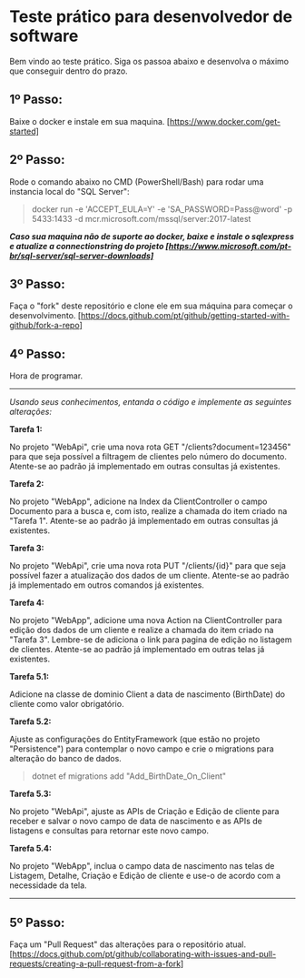 # Teste prático para desenvolvedor de software

Bem vindo ao teste prático. Siga os passoa abaixo e desenvolva o máximo que conseguir dentro do prazo.

## 1º Passo:

Baixe o docker e instale em sua maquina. [https://www.docker.com/get-started]

## 2º Passo: 

Rode o comando abaixo no CMD (PowerShell/Bash) para rodar uma instancia local do "SQL Server":

> docker run -e 'ACCEPT_EULA=Y' -e 'SA_PASSWORD=Pass@word' -p 5433:1433 -d mcr.microsoft.com/mssql/server:2017-latest
 

***Caso sua maquina não de suporte ao docker, baixe e instale o sqlexpress e atualize a connectionstring do projeto [https://www.microsoft.com/pt-br/sql-server/sql-server-downloads]***

## 3º Passo:

Faça o "fork" deste repositório e clone ele em sua máquina para começar o desenvolvimento. [https://docs.github.com/pt/github/getting-started-with-github/fork-a-repo]

## 4º Passo:

Hora de programar.

_________

*Usando seus conhecimentos, entanda o código e implemente as seguintes alterações:*


**Tarefa 1:** 

No projeto "WebApi", crie uma nova rota GET "/clients?document=123456" para que seja possível a filtragem de clientes pelo número do documento. Atente-se ao padrão já implementado em outras consultas já existentes. 


**Tarefa 2:** 

No projeto "WebApp", adicione na Index da ClientController o campo Documento para a busca e, com isto, realize a chamada do item criado na "Tarefa 1". Atente-se ao padrão já implementado em outras consultas já existentes. 


**Tarefa 3:** 

No projeto "WebApi", crie uma nova rota PUT "/clients/{id}" para que seja possível fazer a atualização dos dados de um cliente. Atente-se ao padrão já implementado em outros comandos já existentes. 


**Tarefa 4:** 

No projeto "WebApp", adicione uma nova Action na ClientController para edição dos dados de um cliente e realize a chamada do item criado na "Tarefa 3". Lembre-se de adiciona o link para pagina de edição no listagem de clientes. Atente-se ao padrão já implementado em outras telas já existentes. 


**Tarefa 5.1:** 

Adicione na classe de dominio Client a data de nascimento (BirthDate) do cliente como valor obrigatório. 

**Tarefa 5.2:** 

Ajuste as configurações do EntityFramework (que estão no projeto "Persistence") para contemplar o novo campo e crie o migrations para alteração do banco de dados.

> dotnet ef migrations add "Add_BirthDate_On_Client"


**Tarefa 5.3:** 

No projeto "WebApi", ajuste as APIs de Criação e Edição de cliente para receber e salvar o novo campo de data de nascimento e as APIs de listagens e consultas para retornar este novo campo.


**Tarefa 5.4:** 

No projeto "WebApp", inclua o campo data de nascimento nas telas de Listagem, Detalhe, Criação e Edição de cliente e use-o de acordo com a necessidade da tela.

________ _

## 5º Passo:

Faça um "Pull Request" das alterações para o repositório atual. [https://docs.github.com/pt/github/collaborating-with-issues-and-pull-requests/creating-a-pull-request-from-a-fork]




